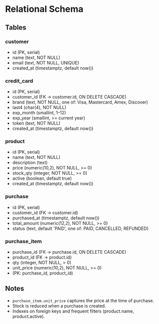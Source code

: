 # Relational Schema

## Tables

### customer
- id (PK, serial)
- name (text, NOT NULL)
- email (text, NOT NULL, UNIQUE)
- created_at (timestamptz, default now())

### credit_card
- id (PK, serial)
- customer_id (FK → customer.id, ON DELETE CASCADE)
- brand (text, NOT NULL, one of: Visa, Mastercard, Amex, Discover)
- last4 (char(4), NOT NULL)
- exp_month (smallint, 1–12)
- exp_year (smallint, >= current year)
- token (text, NOT NULL)
- created_at (timestamptz, default now())

### product
- id (PK, serial)
- name (text, NOT NULL)
- description (text)
- price (numeric(10,2), NOT NULL, >= 0)
- stock_qty (integer, NOT NULL, >= 0)
- active (boolean, default true)
- created_at (timestamptz, default now())

### purchase
- id (PK, serial)
- customer_id (FK → customer.id)
- purchased_at (timestamptz, default now())
- total_amount (numeric(12,2), NOT NULL, >= 0)
- status (text, default 'PAID', one of: PAID, CANCELLED, REFUNDED)

### purchase_item
- purchase_id (FK → purchase.id, ON DELETE CASCADE)
- product_id (FK → product.id)
- qty (integer, NOT NULL, > 0)
- unit_price (numeric(10,2), NOT NULL, >= 0)
- (PK: purchase_id, product_id)

## Notes
- `purchase_item.unit_price` captures the price at the time of purchase.
- Stock is reduced when a purchase is created.
- Indexes on foreign keys and frequent filters (product.name, product.active).
